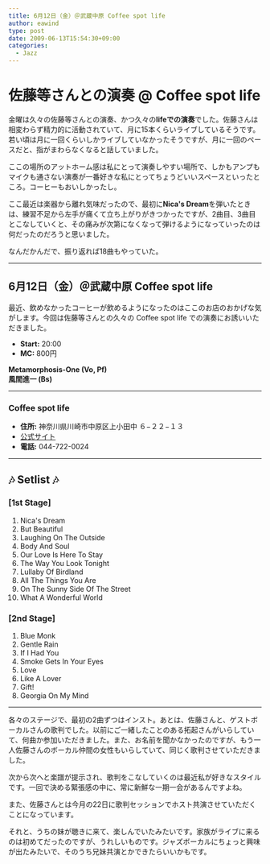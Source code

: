 ```yaml
---
title: 6月12日（金）＠武蔵中原 Coffee spot life
author: eawind
type: post
date: 2009-06-13T15:54:30+09:00
categories:
  - Jazz
---
```

# 佐藤等さんとの演奏 @ Coffee spot life

金曜は久々の佐藤等さんとの演奏、かつ久々の**lifeでの演奏**でした。佐藤さんは相変わらず精力的に活動されていて、月に15本くらいライブしているそうです。若い頃は月に一回くらいしかライブしていなかったそうですが、月に一回のペースだと、指がまわらなくなると話していました。

ここの場所のアットホーム感は私にとって演奏しやすい場所で、しかもアンプもマイクも通さない演奏が一番好きな私にとってちょうどいいスペースといったところ。コーヒーもおいしかったし。

ここ最近は楽器から離れ気味だったので、最初に**Nica's Dream**を弾いたときは、練習不足から左手が痛くて立ち上がりがきつかったですが、2曲目、3曲目とこなしていくと、その痛みが次第になくなって弾けるようになっていったのは何だったのだろうと思いました。

なんだかんだで、振り返れば18曲もやっていた。

---

## 6月12日（金）＠武蔵中原 Coffee spot life

最近、飲めなかったコーヒーが飲めるようになったのはここのお店のおかげな気がします。今回は佐藤等さんとの久々の Coffee spot life での演奏にお誘いいただきました。

- **Start:** 20:00  
- **MC:** 800円  

**Metamorphosis-One (Vo, Pf)**  
**風間進一 (Bs)**

---

### Coffee spot life
- **住所:** 神奈川県川崎市中原区上小田中 ６−２２−１３
- [公式サイト](http://www2.tba.t-com.ne.jp/cslife/)
- **電話:** 044-722-0024

---

## 🎶 Setlist 🎶

### [1st Stage]
1. Nica's Dream  
2. But Beautiful  
3. Laughing On The Outside  
4. Body And Soul  
5. Our Love Is Here To Stay  
6. The Way You Look Tonight  
7. Lullaby Of Birdland  
8. All The Things You Are  
9. On The Sunny Side Of The Street  
10. What A Wonderful World

### [2nd Stage]
1. Blue Monk  
2. Gentle Rain  
3. If I Had You  
4. Smoke Gets In Your Eyes  
5. Love  
6. Like A Lover  
7. Gift!  
8. Georgia On My Mind  

---

各々のステージで、最初の2曲ずつはインスト。あとは、佐藤さんと、ゲストボーカルさんの歌判でした。以前にご一緒したことのある拓起さんがいらしていて、何曲か参加いただきました。また、お名前を聞かなかったのですが、もう一人佐藤さんのボーカル仲間の女性もいらしていて、同じく歌判させていただきました。

次から次へと楽譜が提示され、歌判をこなしていくのは最近私が好きなスタイルです。一回で決める緊張感の中に、常に新鮮な一期一会があるんですよね。

また、佐藤さんとは今月の22日に歌判セッションでホスト共演させていただくことになっています。

それと、うちの妹が聴きに来て、楽しんでいたみたいです。家族がライブに来るのは初めてだったのですが、うれしいものです。ジャズボーカルにちょっと興味が出たみたいで、そのうち兄妹共演とかできたらいいかもです。
